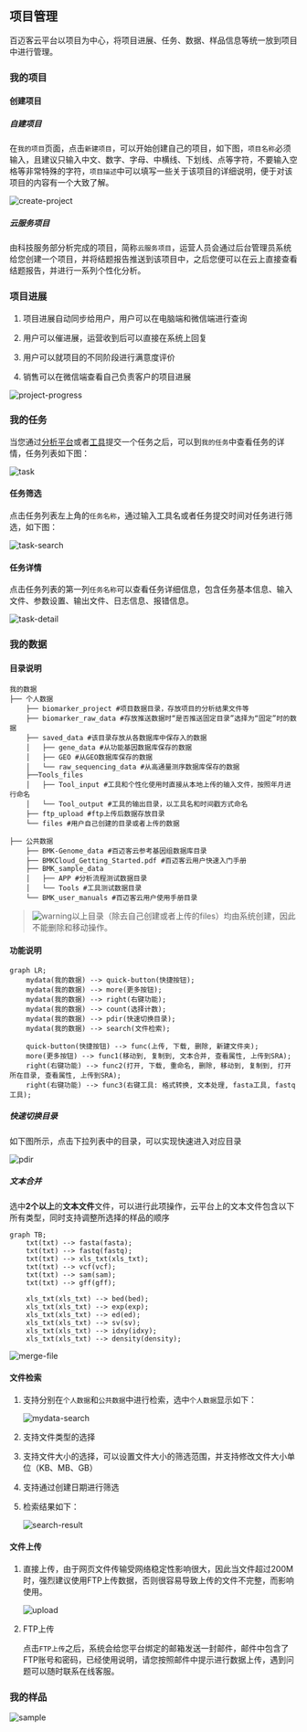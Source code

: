 ## 项目管理

百迈客云平台以项目为中心，将项目进展、任务、数据、样品信息等统一放到项目中进行管理。

### 我的项目

#### 创建项目

##### 自建项目

在`我的项目`页面，点击`新建项目`，可以开始创建自己的项目，如下图，`项目名称`必须输入，且建议只输入中文、数字、字母、中横线、下划线、点等字符，不要输入空格等非常特殊的字符，`项目描述`中可以填写一些关于该项目的详细说明，便于对该项目的内容有一个大致了解。

![create-project](img/create-project.png)

##### 云服务项目

由科技服务部分析完成的项目，简称`云服务项目`，运营人员会通过后台管理员系统给您创建一个项目，并将结题报告推送到该项目中，之后您便可以在云上直接查看结题报告，并进行一系列个性化分析。

### 项目进展

1. 项目进展自动同步给用户，用户可以在电脑端和微信端进行查询

2. 用户可以催进展，运营收到后可以直接在系统上回复

3. 用户可以就项目的不同阶段进行满意度评价

4. 销售可以在微信端查看自己负责客户的项目进展

![project-progress](img/project-progress.png)

### 我的任务

当您通过[分析平台](https://international.biocloud.net/zh/software/agriculture/list)或者[工具](https://international.biocloud.net/zh/software/tools/list)提交一个任务之后，可以到`我的任务`中查看任务的详情，任务列表如下图：

![task](img/task.png)

#### 任务筛选

点击任务列表左上角的`任务名称`，通过输入工具名或者任务提交时间对任务进行筛选，如下图：

![task-search](img/task-search.png)

#### 任务详情

点击任务列表的第一列`任务名称`可以查看任务详细信息，包含任务基本信息、输入文件、参数设置、输出文件、日志信息、报错信息。

![task-detail](img/task-detail.png)

### 我的数据

#### 目录说明
```
我的数据
├── 个人数据
    ├── biomarker_project #项目数据目录，存放项目的分析结果文件等
    ├── biomarker_raw_data #存放推送数据时“是否推送固定目录”选择为“固定”时的数据
    ├── saved_data #该目录存放从各数据库中保存入的数据
    │   ├── gene_data #从功能基因数据库保存的数据
    │   ├── GEO #从GEO数据库保存的数据
    │   └── raw_sequencing_data #从高通量测序数据库保存的数据
    ├──Tools_files
    │   ├── Tool_input #工具和个性化使用时直接从本地上传的输入文件，按照年月进行命名
    │   └── Tool_output #工具的输出目录，以工具名和时间戳方式命名
    ├── ftp_upload #ftp上传后数据存放目录
    └── files #用户自己创建的目录或者上传的数据

├── 公共数据
    ├── BMK-Genome_data #百迈客云参考基因组数据库目录
    ├── BMKCloud_Getting_Started.pdf #百迈客云用户快速入门手册
    ├── BMK_sample_data 
    │   ├── APP #分析流程测试数据目录
    │   └── Tools #工具测试数据目录
    └── BMK_user_manuals #百迈客云用户使用手册目录
```
> ![warning](../basic-img/warning.png)以上目录（除去自己创建或者上传的files）均由系统创建，因此不能删除和移动操作。

#### 功能说明

```mermaid
graph LR;
    mydata(我的数据) --> quick-button(快捷按钮);
    mydata(我的数据) --> more(更多按钮);
    mydata(我的数据) --> right(右键功能);
    mydata(我的数据) --> count(选择计数);
    mydata(我的数据) --> pdir(快速切换目录);
    mydata(我的数据) --> search(文件检索);
    
    quick-button(快捷按钮) --> func(上传, 下载, 删除, 新建文件夹);
    more(更多按钮) --> func1(移动到, 复制到, 文本合并, 查看属性, 上传到SRA);
    right(右键功能) --> func2(打开, 下载, 重命名, 删除, 移动到, 复制到, 打开所在目录, 查看属性, 上传到SRA);
    right(右键功能) --> func3(右键工具: 格式转换, 文本处理, fasta工具, fastq工具);
```

##### 快速切换目录

如下图所示，点击下拉列表中的目录，可以实现快速进入对应目录

![pdir](img/pdir.png)

##### 文本合并

选中**2个以上**的**文本文件**文件，可以进行此项操作，云平台上的文本文件包含以下所有类型，同时支持调整所选择的样品的顺序
```mermaid
graph TB;
    txt(txt) --> fasta(fasta);
    txt(txt) --> fastq(fastq);
    txt(txt) --> xls_txt(xls_txt);
    txt(txt) --> vcf(vcf);
    txt(txt) --> sam(sam);
    txt(txt) --> gff(gff);
    
    xls_txt(xls_txt) --> bed(bed);
    xls_txt(xls_txt) --> exp(exp);
    xls_txt(xls_txt) --> ed(ed);
    xls_txt(xls_txt) --> sv(sv);
    xls_txt(xls_txt) --> idxy(idxy);
    xls_txt(xls_txt) --> density(density);
```

![merge-file](img/merge-file.png)

#### 文件检索

1. 支持分别在`个人数据`和`公共数据`中进行检索，选中`个人数据`显示如下：

    ![mydata-search](img/mydata-search.png)

2. 支持文件类型的选择
3. 支持文件大小的选择，可以设置文件大小的筛选范围，并支持修改文件大小单位（KB、MB、GB）
4. 支持通过创建日期进行筛选
5. 检索结果如下：

    ![search-result](img/search-result.png)

#### 文件上传

1. 直接上传，由于网页文件传输受网络稳定性影响很大，因此当文件超过200M时，强烈建议使用FTP上传数据，否则很容易导致上传的文件不完整，而影响使用。

    ![upload](img/upload.png)

2. FTP上传
    
    点击`FTP上传`之后，系统会给您平台绑定的邮箱发送一封邮件，邮件中包含了FTP账号和密码，已经使用说明，请您按照邮件中提示进行数据上传，遇到问题可以随时联系在线客服。
    
### 我的样品

![sample](img/sample.png)